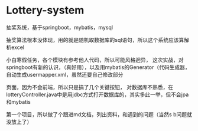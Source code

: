 # Lottery-system
抽奖系统，基于springboot，mybatis，mysql

抽奖算法根本没体现，用的就是随机取数据库的sql语句，所以这个系统应该算解析excel


小白寒假任务，各个模块有参考他人代码，所以可能风格迥异，
这次实战，对springboot有新的认识，（真好用），以及用mybatis的Generator（代码生成器，自动生成usermapper.xml，虽然还要自己修改部分

页面，因为不会前端，所以只是搞了几个关键按钮，
对数据库不熟悉，在lotteryController.java中是用jdbc方式打开数据库的，其实多此一举，但不会jpa和mybatis

第一个项目，所以做了个跟进md文档，列出资料，和遇到的问题（当然s  b问题就没放上了）
